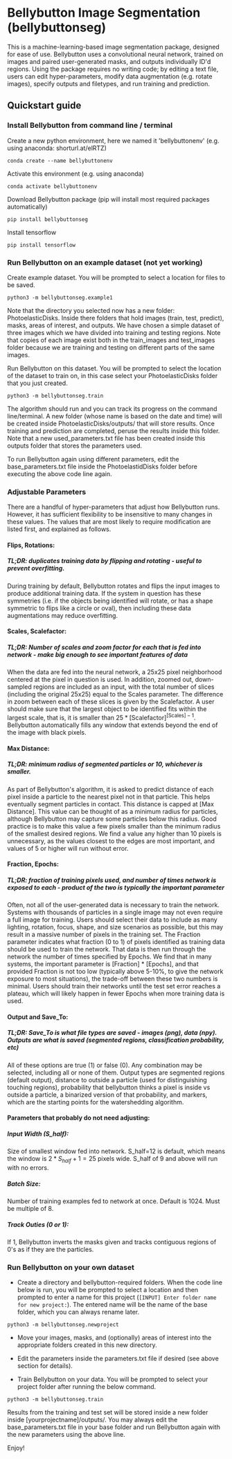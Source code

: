# Bellybutton Image Segmentation (bellybuttonseg)

This is a machine-learning-based image segmentation package, designed for ease of use.
Bellybutton uses a convolutional neural network, trained on images and paired user-generated masks, and outputs individually ID'd regions.
Using the package requires no writing code; by editing a text file, users can edit hyper-parameters, modify data augmentation (e.g. rotate images), specify outputs and filetypes, and run training and prediction.


## Quickstart guide

### Install Bellybutton from command line / terminal

Create a new python environment, here we named it 'bellybuttonenv' (e.g. using anaconda: shorturl.at/elRTZ)

``` conda create --name bellybuttonenv ```

Activate this environment (e.g. using anaconda)

``` conda activate bellybuttonenv ```

Download Bellybutton package (pip will install most required packages automatically)

``` pip install bellybuttonseg ```

Install tensorflow 

``` pip install tensorflow ```


### Run Bellybutton on an example dataset (not yet working)


Create example dataset. You will be prompted to select a location for files to be saved. 
```
python3 -m bellybuttonseg.example1
```

Note that the directory you selected now has a new folder: PhotoelasticDisks. Inside there folders that hold images (train, test, predict), masks, areas of interest, and outputs. We have chosen a simple dataset of three images which we have divided into training and testing regions. Note that copies of each image exist both in the train_images and test_images folder because we are training and testing on different parts of the same images.

Run Bellybutton on this dataset. You will be prompted to select the location of the dataset to train on, in this case select your PhotoelasticDisks folder that you just created. 
```
python3 -m bellybuttonseg.train 
```

The algorithm should run and you can track its progress on the command line/terminal. A new folder (whose name is based on the date and time) will be created inside PhotoelasticDisks/outputs/ that will store results. Once training and prediction are completed, peruse the results inside this folder. Note that a new used_parameters.txt file has been created inside this outputs folder that stores the parameters used.

To run Bellybutton again using different parameters, edit the base_parameters.txt file inside the PhotoelastidDisks folder before executing the above code line again.




### Adjustable Parameters

There are a handful of hyper-parameters that adjust how Bellybutton runs. However, it has sufficient flexibility to be insensitive to many changes in these values. The values that are most likely to require modification are listed first, and explained as follows.

#### Flips, Rotations:
##### TL;DR: duplicates training data by flipping and rotating - useful to prevent overfitting.
During training by default, Bellybutton rotates and flips the input images to produce additional training data. If the system in question has these symmetries (i.e. if the objects being identified will rotate, or has a shape symmetric to flips like a circle or oval), then including these data augmentations may reduce overfitting.

#### Scales, Scalefactor:
##### TL;DR: Number of scales and zoom factor for each that is fed into network - make big enough to see important features of data
When the data are fed into the neural network, a 25x25 pixel neighborhood centered at the pixel in question is used. In addition, zoomed out, down-sampled regions are included as an input, with the total number of slices (including the original 25x25) equal to the Scales parameter. The difference in zoom between each of these slices is given by the Scalefactor. A user should make sure that the largest object to be identified fits within the largest scale, that is, it is smaller than $25*\text{[Scalefactor]}^{\text{[Scales]}-1}$. Bellybutton automatically fills any window that extends beyond the end of the image with black pixels.

#### Max Distance:
##### TL;DR: minimum radius of segmented particles or 10, whichever is smaller.
As part of Bellybutton's algorithm, it is asked to predict distance of each pixel inside a particle to the nearest pixel not in that particle. This helps eventually segment particles in contact. This distance is capped at [Max Distance]. This value can be thought of as a minimum radius for particles, although Bellybutton may capture some particles below this radius. Good practice is to make this value a few pixels smaller than the minimum radius of the smallest desired regions. We find a value any higher than 10 pixels is unnecessary, as the values closest to the edges are most important, and values of 5 or higher will run without error.

#### Fraction, Epochs:
##### TL;DR: fraction of training pixels used, and number of times network is exposed to each - product of the two is typically the important parameter 
Often, not all of the user-generated data is necessary to train the network. Systems with thousands of particles in a single image may not even require a full image for training. Users should select their data to include as many lighting, rotation, focus, shape, and size scenarios as possible, but this may result in a massive number of pixels in the training set. The Fraction parameter indicates what fraction (0 to 1) of pixels identified as training data should be used to train the network. That data is then run through the network the number of times specified by Epochs. We find that in many systems, the important parameter is [Fraction] * [Epochs], and that provided Fraction is not too low (typically above 5-10\%, to give the network exposure to most situations), the trade-off between these two numbers is minimal. Users should train their networks until the test set error reaches a plateau, which will likely happen in fewer Epochs when more training data is used.


#### Output and Save_To:
##### TL;DR: Save_To is what file types are saved - images (png), data (npy). Outputs are what is saved (segmented regions, classification probability, etc)
All of these options are true (1) or false (0). Any combination may be selected, including all or none of them. Output types are segmented regions (default output), distance to outside a particle (used for distinguishing touching regions), probability that bellybutton thinks a pixel is inside vs outside a particle, a binarized version of that probability, and markers, which are the starting points for the watershedding algorithm.

#### Parameters that probably do not need adjusting:

##### Input Width (S_half):
Size of smallest window fed into network. S_half=12 is default, which means the window is $2*S_{half}+1 = 25$ pixels wide. S_half of 9 and above will run with no errors.

##### Batch Size:
Number of training examples fed to network at once. Default is 1024. Must be multiple of 8.

##### Track Outies (0 or 1):
If 1, Bellybutton inverts the masks given and tracks contiguous regions of 0's as if they are the particles.


### Run Bellybutton on your own dataset

- Create a directory and bellybutton-required folders. When the code line below is run, you will be prompted to select a location and then prompted to enter a name for this project (`[INPUT] Enter folder name for new project:`). The entered name will be the name of the base folder, which you can always rename later.

```
python3 -m bellybuttonseg.newproject
```

 - Move your images, masks, and (optionally) areas of interest into the appropriate folders created in this new directory.

 - Edit the parameters inside the parameters.txt file if desired (see above section for details).

 - Train Bellybutton on your data. You will be prompted to select your project folder after running the below command.

```
python3 -m bellybuttonseg.train
```

Results from the training and test set will be stored inside a new folder inside [yourprojectname]/outputs/. You may always edit the base_parameters.txt file in your base folder and run Bellybutton again with the new parameters using the above line.


Enjoy!



